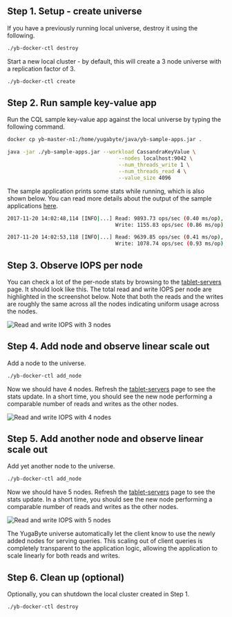 ## Step 1. Setup - create universe

If you have a previously running local universe, destroy it using the following.

```sh
./yb-docker-ctl destroy
```

Start a new local cluster - by default, this will create a 3 node universe with a replication factor of 3.

```sh
./yb-docker-ctl create
```


## Step 2. Run sample key-value app

Run the CQL sample key-value app against the local universe by typing the following command.

```sh
docker cp yb-master-n1:/home/yugabyte/java/yb-sample-apps.jar .

java -jar ./yb-sample-apps.jar --workload CassandraKeyValue \
                                    --nodes localhost:9042 \
                                    --num_threads_write 1 \
                                    --num_threads_read 4 \
                                    --value_size 4096
```

The sample application prints some stats while running, which is also shown below. You can read more details about the output of the sample applications [here](/quick-start/run-sample-apps/).

```sh
2017-11-20 14:02:48,114 [INFO|...] Read: 9893.73 ops/sec (0.40 ms/op), 233458 total ops  |
                                   Write: 1155.83 ops/sec (0.86 ms/op), 28072 total ops  |  ...

2017-11-20 14:02:53,118 [INFO|...] Read: 9639.85 ops/sec (0.41 ms/op), 281696 total ops  |
                                   Write: 1078.74 ops/sec (0.93 ms/op), 33470 total ops  |  ...
```

## Step 3. Observe IOPS per node

You can check a lot of the per-node stats by browsing to the <a href='http://localhost:7000/tablet-servers' target="_blank">tablet-servers</a> page. It should look like this. The total read and write IOPS per node are highlighted in the screenshot below. Note that both the reads and the writes are roughly the same across all the nodes indicating uniform usage across the nodes.

![Read and write IOPS with 3 nodes](/images/ce/linear-scalability-3-nodes-docker.png)

## Step 4. Add node and observe linear scale out

Add a node to the universe.

```sh
./yb-docker-ctl add_node
```

Now we should have 4 nodes. Refresh the <a href='http://localhost:7000/tablet-servers' target="_blank">tablet-servers</a> page to see the stats update. In a short time, you should see the new node performing a comparable number of reads and writes as the other nodes.

![Read and write IOPS with 4 nodes](/images/ce/linear-scalability-4-nodes-docker.png)

## Step 5. Add another node and observe linear scale out

Add yet another node to the universe.

```sh
./yb-docker-ctl add_node
```

Now we should have 5 nodes. Refresh the <a href='http://localhost:7000/tablet-servers' target="_blank">tablet-servers</a> page to see the stats update. In a short time, you should see the new node performing a comparable number of reads and writes as the other nodes.

![Read and write IOPS with 5 nodes](/images/ce/linear-scalability-5-nodes-docker.png)

The YugaByte universe automatically let the client know to use the newly added nodes for serving queries. This scaling out of client queries is completely transparent to the application logic, allowing the application to scale linearly for both reads and writes. 

## Step 6. Clean up (optional)

Optionally, you can shutdown the local cluster created in Step 1.

```sh
./yb-docker-ctl destroy
```
